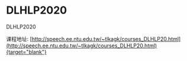 # DLHLP2020
DLHLP2020

课程地址: [http://speech.ee.ntu.edu.tw/~tlkagk/courses_DLHLP20.html](http://speech.ee.ntu.edu.tw/~tlkagk/courses_DLHLP20.html){target="blank"}
